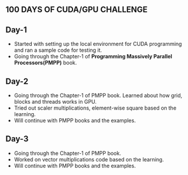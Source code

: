 ## 100 DAYS OF CUDA/GPU CHALLENGE

## Day-1
- Started with setting up the local environment for CUDA programming and ran a sample code for testing it.
- Going through the Chapter-1 of **Programming Massively Parallel Processors(PMPP)** book.

## Day-2
- Going through the Chapter-1 of PMPP book. Learned about how grid, blocks and threads works in GPU.
- Tried out scaler multiplications, element-wise square  based on the learning.
- Will continue with PMPP books and the examples.

## Day-3
- Going through the Chapter-1 of PMPP book. 
- Worked on vector multiplications code based on the learning.
- Will continue with PMPP books and the examples.